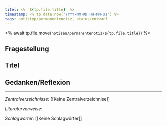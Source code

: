 ```yaml
---
titel: <% `${tp.file.title}` %>
timestamp: <% tp.date.now("YYYY-MM-DD HH-MM-ss") %>
tags: notiztyp/permanentenotiz, status/entwurf
---
```

<% 
await tp.file.move(`notizen/permanentenotiz/${tp.file.title}`)
%>
## Fragestellung

## Titel

## Gedanken/Reflexion

---
*Zentralverzeichnisse:*
[[Keine Zentralverzeichnise]]

*Literaturverweise:*

*Schlagwörter:*
[[Keine Schlagwörter]]
